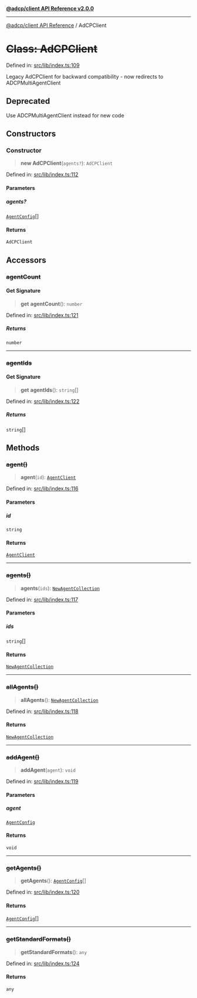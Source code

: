 [**@adcp/client API Reference v2.0.0**](../README.md)

***

[@adcp/client API Reference](../README.md) / AdCPClient

# ~~Class: AdCPClient~~

Defined in: [src/lib/index.ts:109](https://github.com/adcontextprotocol/adcp-client/blob/add23254eadaef025ae9fbe49b40948f459b98ff/src/lib/index.ts#L109)

Legacy AdCPClient for backward compatibility - now redirects to ADCPMultiAgentClient

## Deprecated

Use ADCPMultiAgentClient instead for new code

## Constructors

### Constructor

> **new AdCPClient**(`agents?`): `AdCPClient`

Defined in: [src/lib/index.ts:112](https://github.com/adcontextprotocol/adcp-client/blob/add23254eadaef025ae9fbe49b40948f459b98ff/src/lib/index.ts#L112)

#### Parameters

##### agents?

[`AgentConfig`](../interfaces/AgentConfig.md)[]

#### Returns

`AdCPClient`

## Accessors

### ~~agentCount~~

#### Get Signature

> **get** **agentCount**(): `number`

Defined in: [src/lib/index.ts:121](https://github.com/adcontextprotocol/adcp-client/blob/add23254eadaef025ae9fbe49b40948f459b98ff/src/lib/index.ts#L121)

##### Returns

`number`

***

### ~~agentIds~~

#### Get Signature

> **get** **agentIds**(): `string`[]

Defined in: [src/lib/index.ts:122](https://github.com/adcontextprotocol/adcp-client/blob/add23254eadaef025ae9fbe49b40948f459b98ff/src/lib/index.ts#L122)

##### Returns

`string`[]

## Methods

### ~~agent()~~

> **agent**(`id`): [`AgentClient`](AgentClient.md)

Defined in: [src/lib/index.ts:116](https://github.com/adcontextprotocol/adcp-client/blob/add23254eadaef025ae9fbe49b40948f459b98ff/src/lib/index.ts#L116)

#### Parameters

##### id

`string`

#### Returns

[`AgentClient`](AgentClient.md)

***

### ~~agents()~~

> **agents**(`ids`): [`NewAgentCollection`](NewAgentCollection.md)

Defined in: [src/lib/index.ts:117](https://github.com/adcontextprotocol/adcp-client/blob/add23254eadaef025ae9fbe49b40948f459b98ff/src/lib/index.ts#L117)

#### Parameters

##### ids

`string`[]

#### Returns

[`NewAgentCollection`](NewAgentCollection.md)

***

### ~~allAgents()~~

> **allAgents**(): [`NewAgentCollection`](NewAgentCollection.md)

Defined in: [src/lib/index.ts:118](https://github.com/adcontextprotocol/adcp-client/blob/add23254eadaef025ae9fbe49b40948f459b98ff/src/lib/index.ts#L118)

#### Returns

[`NewAgentCollection`](NewAgentCollection.md)

***

### ~~addAgent()~~

> **addAgent**(`agent`): `void`

Defined in: [src/lib/index.ts:119](https://github.com/adcontextprotocol/adcp-client/blob/add23254eadaef025ae9fbe49b40948f459b98ff/src/lib/index.ts#L119)

#### Parameters

##### agent

[`AgentConfig`](../interfaces/AgentConfig.md)

#### Returns

`void`

***

### ~~getAgents()~~

> **getAgents**(): [`AgentConfig`](../interfaces/AgentConfig.md)[]

Defined in: [src/lib/index.ts:120](https://github.com/adcontextprotocol/adcp-client/blob/add23254eadaef025ae9fbe49b40948f459b98ff/src/lib/index.ts#L120)

#### Returns

[`AgentConfig`](../interfaces/AgentConfig.md)[]

***

### ~~getStandardFormats()~~

> **getStandardFormats**(): `any`

Defined in: [src/lib/index.ts:124](https://github.com/adcontextprotocol/adcp-client/blob/add23254eadaef025ae9fbe49b40948f459b98ff/src/lib/index.ts#L124)

#### Returns

`any`
